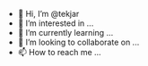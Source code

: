 - 👋 Hi, I’m @tekjar
- 👀 I’m interested in ...
- 🌱 I’m currently learning ...
- 💞️ I’m looking to collaborate on ...
- 📫 How to reach me ...

<!---
tekjar/tekjar is a ✨ special ✨ repository because its `README.md` (this file) appears on your GitHub profile.
You can click the Preview link to take a look at your changes.
--->
